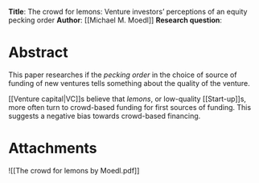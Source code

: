 **Title**: The crowd for lemons: Venture investors’ perceptions of an equity pecking order
**Author**: [[Michael M. Moedl]]
**Research question**:
# Abstract
This paper researches if the *pecking order* in the choice of source of funding of new ventures tells something about the quality of the venture.

[[Venture capital|VC]]s believe that *lemons*, or low-quality [[Start-up]]s, more often turn to crowd-based funding for first sources of funding. This suggests a negative bias towards crowd-based financing.
# Attachments
![[The crowd for lemons by Moedl.pdf]]